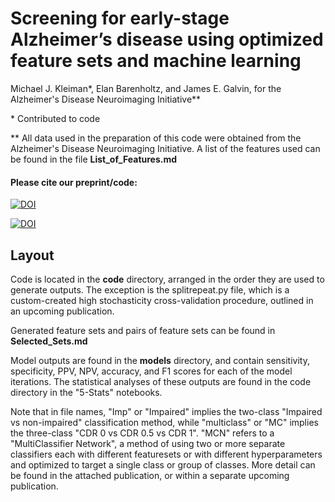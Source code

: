 # Screening for early-stage Alzheimer’s disease using optimized feature sets and machine learning

Michael J. Kleiman*, Elan Barenholtz, and James E. Galvin, for the Alzheimer's Disease Neuroimaging Initiative**

\* Contributed to code

\** All data used in the preparation of this code were obtained from the Alzheimer's Disease Neuroimaging Initiative. A list of the features used can be found in the file **List_of_Features.md**

#### Please cite our preprint/code:
[![DOI](https://img.shields.io/badge/medRxiv-10.1101%2F2020.10.28.20212027-blue)](https://doi.org/10.1101/2020.10.28.20212027)

[![DOI](https://zenodo.org/badge/DOI/10.5281/zenodo.4081704.svg)](https://doi.org/10.5281/zenodo.4081704)

## Layout
Code is located in the **code** directory, arranged in the order they are used to generate outputs. The exception is the splitrepeat.py file, which is a custom-created high stochasticity cross-validation procedure, outlined in an upcoming publication.

Generated feature sets and pairs of feature sets can be found in **Selected_Sets.md**

Model outputs are found in the **models** directory, and contain sensitivity, specificity, PPV, NPV, accuracy, and F1 scores for each of the model iterations. The statistical analyses of these outputs are found in the code directory in the "5-Stats" notebooks.

Note that in file names, "Imp" or "Impaired" implies the two-class "Impaired vs non-impaired" classification method, while "multiclass" or "MC" implies the three-class "CDR 0 vs CDR 0.5 vs CDR 1". "MCN" refers to a "MultiClassifier Network", a method of using two or more separate classifiers each with different featuresets or with different hyperparameters and optimized to target a single class or group of classes. More detail can be found in the attached publication, or within a separate upcoming publication.

